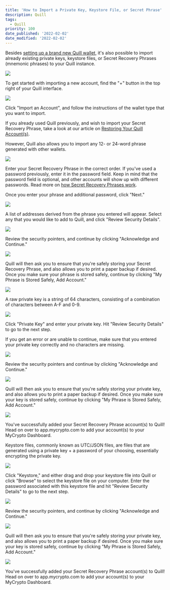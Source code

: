```yaml
---
title: 'How to Import a Private Key, Keystore File, or Secret Phrase'
description: Quill
tags:
  - Quill
priority: 100
date_published: '2022-02-02'
date_modified: '2022-02-02'
---
```


Besides [setting up a brand new Quill wallet](/how-to/quill/getting-started-with-quill), it's also possible to import already existing private keys, keystore files, or Secret Recovery Phrases (mnemonic phrases) to your Quill instance.

![](../../assets/how-to/quill/how-to-import-private-key-keystore-file-phrase/add-button.png)

To get started with importing a new account, find the "+" button in the top right of your Quill interface.

![](../../assets/how-to/quill/how-to-import-private-key-keystore-file-phrase/import-account-button.png)

Click "Import an Account", and follow the instructions of the wallet type that you want to import.

<Accordion>
<AccordionItem title="Importing a Secret Recovery Phrase">

If you already used Quill previously, and wish to import your Secret Recovery Phrase, take a look at our article on [Restoring Your Quill Account(s)](/how-to/quill/how-to-restore-quill-accounts).

However, Quill also allows you to import any 12- or 24-word phrase generated with other wallets.

![](../../assets/how-to/quill/how-to-import-private-key-keystore-file-phrase/enter-secret-phrase.png)

Enter your Secret Recovery Phrase in the correct order. If you've used a password previously, enter it in the password field. Keep in mind that the password field is optional, and other accounts will show up with different passwords. Read more on [how Secret Recovery Phrases work](/general-knowledge/cryptography/how-do-mnemonic-phrases-work).

Once you enter your phrase and additional password, click "Next."

![](../../assets/how-to/quill/how-to-import-private-key-keystore-file-phrase/select-derivation.png)

A list of addresses derived from the phrase you entered will appear. Select any that you would like to add to Quill, and click "Review Security Details".

![](../../assets/how-to/quill/how-to-import-private-key-keystore-file-phrase/security-note.png)

Review the security pointers, and continue by clicking "Acknowledge and Continue."

![](../../assets/how-to/quill/how-to-import-private-key-keystore-file-phrase/backup-phrase.png)

Quill will then ask you to ensure that you're safely storing your Secret Recovery Phrase, and also allows you to print a paper backup if desired. Once you make sure your phrase is stored safely, continue by clicking "My Phrase is Stored Safely, Add Account."

![](../../assets/how-to/quill/how-to-import-private-key-keystore-file-phrase/success-add.png)

</AccordionItem>
<AccordionItem title="Importing a Private Key">

A raw private key is a string of 64 characters, consisting of a combination of characters between A-F and 0-9.

![](../../assets/how-to/quill/how-to-import-private-key-keystore-file-phrase/enter-private-key.png)

Click "Private Key" and enter your private key. Hit "Review Security Details" to go to the next step.

If you get an error or are unable to continue, make sure that you entered your private key correctly and no characters are missing.

![](../../assets/how-to/quill/how-to-import-private-key-keystore-file-phrase/security-note.png)

Review the security pointers and continue by clicking "Acknowledge and Continue."

![](../../assets/how-to/quill/how-to-import-private-key-keystore-file-phrase/backup-priv-key.png)

Quill will then ask you to ensure that you're safely storing your private key, and also allows you to print a paper backup if desired. Once you make sure your key is stored safely, continue by clicking "My Phrase is Stored Safely, Add Account."

![](../../assets/how-to/quill/how-to-import-private-key-keystore-file-phrase/success-add.png)

You've successfully added your Secret Recovery Phrase account(s) to Quill! Head on over to app.mycrypto.com to add your account(s) to your MyCrypto Dashboard.

</AccordionItem>
<AccordionItem title="Importing a Keystore File">

Keystore files, commonly known as UTC/JSON files, are files that are generated using a private key + a password of your choosing, essentially encrypting the private key.

![](../../assets/how-to/quill/how-to-import-private-key-keystore-file-phrase/select-keystore.png)

Click "Keystore," and either drag and drop your keystore file into Quill or click "Browse" to select the keystore file on your computer. Enter the password associated with this keystore file and hit "Review Security Details" to go to the next step.

![](../../assets/how-to/quill/how-to-import-private-key-keystore-file-phrase/security-note.png)

Review the security pointers, and continue by clicking "Acknowledge and Continue."

![](../../assets/how-to/quill/how-to-import-private-key-keystore-file-phrase/backup-keystore.png)

Quill will then ask you to ensure that you're safely storing your private key, and also allows you to print a paper backup if desired. Once you make sure your key is stored safely, continue by clicking "My Phrase is Stored Safely, Add Account."

![](../../assets/how-to/quill/how-to-import-private-key-keystore-file-phrase/success-add.png)

You've successfully added your Secret Recovery Phrase account(s) to Quill! Head on over to app.mycrypto.com to add your account(s) to your MyCrypto Dashboard.

</AccordionItem>
</Accordion>
